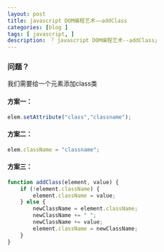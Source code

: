 ```yaml
---
layout: post
title: javascript DOM编程艺术——addClass
categories: [blog ]
tags: [ javascript, ]
description: 「 javascript DOM编程艺术--addClass」
---
```


### 问题？

我们需要给一个元素添加class类



#### 方案一：

``````javascript
elem.setAttribute("class","classname");
``````



#### 方案二：

``````javascript
elem.className = "classname";
``````



#### 方案三：

``````javascript
function addClass(element, value) {
    if (!element.className) {
        element.className = value;
    } else {
        newClassName = element.className;
        newClassName += " ";
        newClassName += value;
        element.className = newClassName;
    }
}

``````

